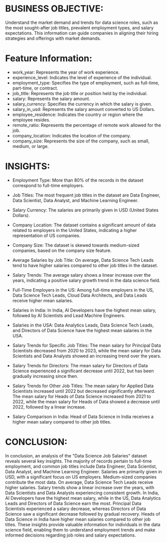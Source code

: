 # BUSINESS OBJECTIVE:

Understand the market demand and trends for data science roles, such as the most sought-after job titles, prevalent employment types, and salary expectations. This information can guide companies in aligning their hiring strategies and offerings with market demands.

# Feature Information:

* work_year: Represents the year of work experience.
* experience_level: Indicates the level of experience of the individual.
* employment_type: Specifies the type of employment, such as full-time, part-time, or contract.
* job_title: Represents the job title or position held by the individual.
* salary: Represents the salary amount.
* salary_currency: Specifies the currency in which the salary is given.
* salary_in_usd: Represents the salary amount converted to US Dollars.
* employee_residence: Indicates the country or region where the employee resides.
* remote_ratio: Represents the percentage of remote work allowed for the job.
* company_location: Indicates the location of the company.
* company_size: Represents the size of the company, such as small, medium, or large.


# INSIGHTS:

* Employment Type: More than 80% of the records in the dataset correspond to full-time employers.

* Job Titles: The most frequent job titles in the dataset are Data Engineer, Data Scientist, Data Analyst, and Machine Learning Engineer.

* Salary Currency: The salaries are primarily given in USD (United States Dollars).

* Company Location: The dataset contains a significant amount of data related to employers in the United States, indicating a higher representation of US companies.

* Company Size: The dataset is skewed towards medium-sized companies, based on the company size feature.

* Average Salaries by Job Title: On average, Data Science Tech Leads tend to have higher salaries compared to other job titles in the dataset.

* Salary Trends: The average salary shows a linear increase over the years, indicating a positive salary growth trend in the data science field.

* Full-Time Employers in the US: Among full-time employers in the US, Data Science Tech Leads, Cloud Data Architects, and Data Leads receive higher mean salaries.

* Salaries in India: In India, AI Developers have the highest mean salary, followed by AI Scientists and Lead Machine Engineers.

* Salaries in the USA: Data Analytics Leads, Data Science Tech Leads, and Directors of Data Science have the highest mean salaries in the USA.

* Salary Trends for Specific Job Titles: The mean salary for Principal Data Scientists decreased from 2020 to 2023, while the mean salary for Data Scientists and Data Analysts showed an increasing trend over the years.

* Salary Trends for Directors: The mean salary for Directors of Data Science experienced a significant decrease until 2022, but has been gradually increasing since then.

* Salary Trends for Other Job Titles: The mean salary for Applied Data Scientists increased until 2022 but decreased significantly afterward. The mean salary for Heads of Data Science increased from 2021 to 2022, while the mean salary for Heads of Data showed a decrease until 2022, followed by a linear increase.

* Salary Comparison in India: Head of Data Science in India receives a higher mean salary compared to other job titles.

# CONCLUSION:

In conclusion, an analysis of the "Data Science Job Salaries" dataset reveals several key insights. The majority of records pertain to full-time employment, and common job titles include Data Engineer, Data Scientist, Data Analyst, and Machine Learning Engineer. Salaries are primarily given in USD, with a significant focus on US employers. Medium-sized companies contribute the most data. On average, Data Science Tech Leads receive higher salaries. Salary trends show a linear increase over the years, with Data Scientists and Data Analysts experiencing consistent growth. In India, AI Developers have the highest mean salary, while in the US, Data Analytics Leads and Directors of Data Science earn the most. Principal Data Scientists experienced a salary decrease, whereas Directors of Data Science saw a significant decrease followed by gradual recovery. Heads of Data Science in India have higher mean salaries compared to other job titles. These insights provide valuable information for individuals in the data science field, enabling them to understand employment trends and make informed decisions regarding job roles and salary expectations.
